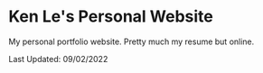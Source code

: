 # Ken Le's Personal Website

My personal portfolio website. 
Pretty much my resume but online.

Last Updated: 09/02/2022


